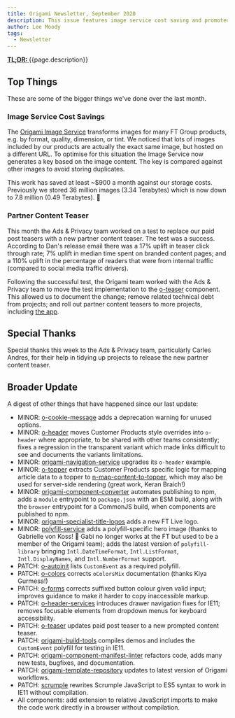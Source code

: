```yaml
---
title: Origami Newsletter, September 2020
description: This issue features image service cost saving and promoted content teasers.
author: Lee Moody
tags:
  - Newsletter
---
```


<abbr title="Too long; didn't read">
	<strong>
	TL;DR:
	</strong>
</abbr> {{page.description}}

## Top Things

These are some of the bigger things we've done over the last month.

### Image Service Cost Savings

The [Origami Image Service](https://www.ft.com/__origami/service/image/v2/) transforms images for many FT Group products, e.g. by format, quality, dimension, or tint. We noticed that lots of images included by our products are actually the exact same image, but hosted on a different URL. To optimise for this situation the Image Service now generates a key based on the image content. The key is compared against other images to avoid storing duplicates.

This work has saved at least ~$900 a month against our storage costs. Previously we stored 36 million images (3.34 Terabytes) which is now down to 7.8 million (0.49 Terabytes). 🎉

### Partner Content Teaser

This month the Ads & Privacy team worked on a test to replace our paid post teasers with a new partner content teaser. The test was a success. According to Dan's release email there was a 17% uplift in teaser click through rate; 7% uplift in median time spent on branded content pages; and a 110% uplift in the percentage of readers that were from internal traffic (compared to social media traffic drivers).

Following the successful test, the Origami team worked with the Ads & Privacy team to move the test implementation to the [o-teaser](https://registry.origami.ft.com/components/o-teaser) component. This allowed us to document the change; remove related technical debt from projects; and roll out partner content teasers to more projects, including [the app](https://github.com/Financial-Times/ft-app/pull/1277).

## Special Thanks

Special thanks this week to the Ads & Privacy team, particularly Carles Andres, for their help in tidying up projects to release the new partner content teaser.

## Broader Update

A digest of other things that have happened since our last update:

- MINOR: [o-cookie-message](https://github.com/Financial-Times/o-cookie-message) adds a deprecation warning for unused options.
- MINOR: [o-header](https://github.com/Financial-Times/o-header) moves Customer Products style overrides into `o-header` where appropriate, to be shared with other teams consistently; fixes a regression in the transparent variant which made links difficult to see and documents the variants limitations.
- MINOR: [origami-navigation-service](https://github.com/Financial-Times/origami-navigation-service) upgrades its `o-header` example.
- MINOR: [o-topper](https://github.com/Financial-Times/o-topper) extracts Customer Products specific logic for mapping article data to a topper to [n-map-content-to-topper](https://github.com/Financial-Times/n-map-content-to-topper), which may also be used for server-side rendering (great work, Keran Braich!)
- MINOR: [origami-component-converter](https://github.com/Financial-Times/origami-component-converter) automates publishing to npm, adds a `module` entrypoint to `package.json` with an ESM build, along with the `browser` entrypoint for a CommonJS build, when components are published to npm.
- MINOR: [origami-specialist-title-logos](https://github.com/Financial-Times/origami-specialist-title-logos) adds a new FT Live logo.
- MINOR: [polyfill-service](https://github.com/Financial-Times/polyfill-service) adds a polyfill-specific hero image (thanks to Gabrielle von Koss! 🙌 Gabi no longer works at the FT but used to be a member of the Origami team); adds the latest version of `polyfill-library` bringing `Intl.DateTimeFormat`, `Intl.ListFormat`, `Intl.DisplayNames`, and `Intl.NumberFormat` support.
- PATCH: [o-autoinit](https://github.com/Financial-Times/o-autoinit) lists `CustomEvent` as a required polyfill.
- PATCH: [o-colors](https://github.com/Financial-Times/o-colors) corrects `oColorsMix` documentation (thanks Kiya Gurmesa!)
- PATCH: [o-forms](https://github.com/Financial-Times/o-forms) corrects suffixed button colour given valid input; improves guidance to make it harder to copy inaccessible markup.
- PATCH: [o-header-services](https://github.com/Financial-Times/o-header-services) introduces drawer navigation fixes for IE11; removes focusable elements from dropdown menus for keyboard accessibility.
- PATCH: [o-teaser](https://github.com/Financial-Times/o-teaser) updates paid post teaser to a new prompted content teaser.
- PATCH: [origami-build-tools](https://github.com/Financial-Times/origami-build-tools) compiles demos and includes the `CustomEvent` polyfill for testing in IE11.
- PATCH: [origami-component-manifest-linter](https://github.com/Financial-Times/origami-component-manifest-linter) refactors code, adds many new tests, bugfixes, and documentation.
- PATCH: [origami-template-repository](https://github.com/Financial-Times/origami-template-repository) updates to latest version of Origami workflows.
- PATCH: [scrumple](https://github.com/Financial-Times/scrumple) rewrites Scrumple JavaScript to ES5 syntax to work in IE11 without compilation.
- All components: add extension to relative JavaScript imports to make the code work directly in a browser without compilation.
